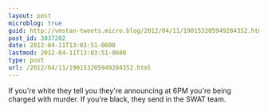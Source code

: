 ```yaml
---
layout: post
microblog: true
guid: http://vmstan-tweets.micro.blog/2012/04/11/190153205949284352.html
post_id: 3037202
date: 2012-04-11T13:03:51-0600
lastmod: 2012-04-11T13:03:51-0600
type: post
url: /2012/04/11/190153205949284352.html
---
```

If you're white they tell you they're announcing at 6PM you're being charged with murder. If you're black, they send in the SWAT team.
